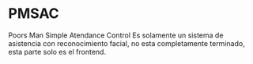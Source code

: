 # PMSAC
Poors Man Simple Atendance Control
Es solamente un sistema de asistencia con reconocimiento facial, no esta completamente terminado, esta parte solo es el frontend.
